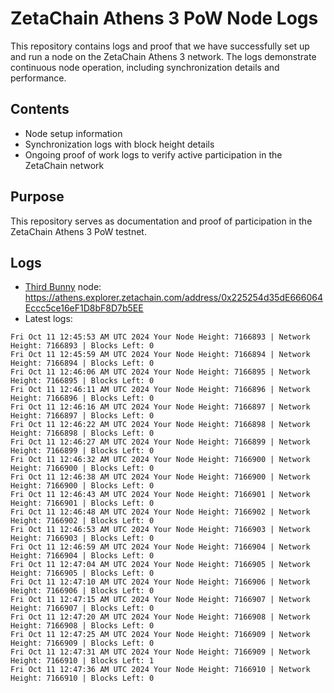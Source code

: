 # ZetaChain Athens 3 PoW Node Logs
This repository contains logs and proof that we have successfully set up and run a node on the ZetaChain Athens 3 network. The logs demonstrate continuous node operation, including synchronization details and performance.

## Contents
- Node setup information
- Synchronization logs with block height details
- Ongoing proof of work logs to verify active participation in the ZetaChain network

## Purpose
This repository serves as documentation and proof of participation in the ZetaChain Athens 3 PoW testnet.

## Logs

- [Third Bunny](https://thirdbunny.xyz/) node: https://athens.explorer.zetachain.com/address/0x225254d35dE666064Eccc5ce16eF1D8bF8D7b5EE
- Latest logs:
```
Fri Oct 11 12:45:53 AM UTC 2024 Your Node Height: 7166893 | Network Height: 7166893 | Blocks Left: 0
Fri Oct 11 12:45:59 AM UTC 2024 Your Node Height: 7166894 | Network Height: 7166894 | Blocks Left: 0
Fri Oct 11 12:46:06 AM UTC 2024 Your Node Height: 7166895 | Network Height: 7166895 | Blocks Left: 0
Fri Oct 11 12:46:11 AM UTC 2024 Your Node Height: 7166896 | Network Height: 7166896 | Blocks Left: 0
Fri Oct 11 12:46:16 AM UTC 2024 Your Node Height: 7166897 | Network Height: 7166897 | Blocks Left: 0
Fri Oct 11 12:46:22 AM UTC 2024 Your Node Height: 7166898 | Network Height: 7166898 | Blocks Left: 0
Fri Oct 11 12:46:27 AM UTC 2024 Your Node Height: 7166899 | Network Height: 7166899 | Blocks Left: 0
Fri Oct 11 12:46:32 AM UTC 2024 Your Node Height: 7166900 | Network Height: 7166900 | Blocks Left: 0
Fri Oct 11 12:46:38 AM UTC 2024 Your Node Height: 7166900 | Network Height: 7166900 | Blocks Left: 0
Fri Oct 11 12:46:43 AM UTC 2024 Your Node Height: 7166901 | Network Height: 7166901 | Blocks Left: 0
Fri Oct 11 12:46:48 AM UTC 2024 Your Node Height: 7166902 | Network Height: 7166902 | Blocks Left: 0
Fri Oct 11 12:46:53 AM UTC 2024 Your Node Height: 7166903 | Network Height: 7166903 | Blocks Left: 0
Fri Oct 11 12:46:59 AM UTC 2024 Your Node Height: 7166904 | Network Height: 7166904 | Blocks Left: 0
Fri Oct 11 12:47:04 AM UTC 2024 Your Node Height: 7166905 | Network Height: 7166905 | Blocks Left: 0
Fri Oct 11 12:47:10 AM UTC 2024 Your Node Height: 7166906 | Network Height: 7166906 | Blocks Left: 0
Fri Oct 11 12:47:15 AM UTC 2024 Your Node Height: 7166907 | Network Height: 7166907 | Blocks Left: 0
Fri Oct 11 12:47:20 AM UTC 2024 Your Node Height: 7166908 | Network Height: 7166908 | Blocks Left: 0
Fri Oct 11 12:47:25 AM UTC 2024 Your Node Height: 7166909 | Network Height: 7166909 | Blocks Left: 0
Fri Oct 11 12:47:31 AM UTC 2024 Your Node Height: 7166909 | Network Height: 7166910 | Blocks Left: 1
Fri Oct 11 12:47:36 AM UTC 2024 Your Node Height: 7166910 | Network Height: 7166910 | Blocks Left: 0
```
